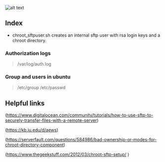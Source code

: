 
![alt text](https://static.wixstatic.com/media/bec156_2fa1ee307c1644fc9dd0b2547a46a249~mv2.gif)

## Index 

- chroot_sftpuser.sh 
 creates an internal sftp user with rsa login keys and a chroot directory. 

### Authorization logs

> /var/log/auth.log

### Group and users in ubuntu

> /etc/group
> /etc/passwd

## Helpful links
(https://www.digitalocean.com/community/tutorials/how-to-use-sftp-to-securely-transfer-files-with-a-remote-server)

(https://kb.iu.edu/d/aews)

(https://serverfault.com/questions/584986/bad-ownership-or-modes-for-chroot-directory-component)

(https://www.thegeekstuff.com/2012/03/chroot-sftp-setup/
)
